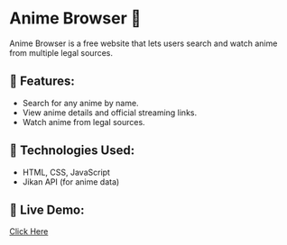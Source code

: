 # Anime Browser 🎥

Anime Browser is a free website that lets users search and watch anime from multiple legal sources.

## 🚀 Features:
- Search for any anime by name.
- View anime details and official streaming links.
- Watch anime from legal sources.

## 📌 Technologies Used:
- HTML, CSS, JavaScript
- Jikan API (for anime data)

## 🔗 Live Demo:
[Click Here](https://himash111.github.io/AnimeBrowser/)
